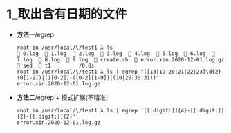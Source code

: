 # 1_取出含有日期的文件

- **方法一**/egrep

  ```
  root in /usr/local/\/test1 λ ls
   0.log   1.log   2.log   3.log   4.log   5.log   6.log   7.log   8.log   9.log   create.sh   error.xin.2020-12-01.log.gz   sed   t1         /0.0s
  root in /usr/local/\/test1 λ ls | egrep "([18|19|20|21|22|23]\d{2}-(0[1-9])|(1[0-2])-([0-2][1-9])|(10|20|30|31))"
  error.xin.2020-12-01.log.gz      
  ```



- **方法二**/egrep + 模式扩展(不精准)

  ```
  root in /usr/local/\/test1 λ ls | egrep '[[:digit:]]{4}-[[:digit:]]{2}-[[:digit:]]{2}'
  error.xin.2020-12-01.log.gz 
  ```

  